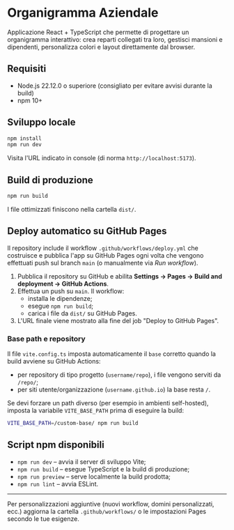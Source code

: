# Organigramma Aziendale

Applicazione React + TypeScript che permette di progettare un organigramma interattivo: crea reparti collegati tra loro, gestisci mansioni e dipendenti, personalizza colori e layout direttamente dal browser.

## Requisiti

- Node.js 22.12.0 o superiore (consigliato per evitare avvisi durante la build)
- npm 10+

## Sviluppo locale

```bash
npm install
npm run dev
```

Visita l'URL indicato in console (di norma `http://localhost:5173`).

## Build di produzione

```bash
npm run build
```

I file ottimizzati finiscono nella cartella `dist/`.

## Deploy automatico su GitHub Pages

Il repository include il workflow `.github/workflows/deploy.yml` che costruisce e pubblica l'app su GitHub Pages ogni volta che vengono effettuati push sul branch `main` (o manualmente via _Run workflow_).

1. Pubblica il repository su GitHub e abilita **Settings → Pages → Build and deployment → GitHub Actions**.
2. Effettua un push su `main`. Il workflow:
   - installa le dipendenze;
   - esegue `npm run build`;
   - carica i file da `dist/` su GitHub Pages.
3. L'URL finale viene mostrato alla fine del job "Deploy to GitHub Pages".

### Base path e repository

Il file `vite.config.ts` imposta automaticamente il `base` corretto quando la build avviene su GitHub Actions:

- per repository di tipo progetto (`username/repo`), i file vengono serviti da `/repo/`;
- per siti utente/organizzazione (`username.github.io`) la base resta `/`.

Se devi forzare un path diverso (per esempio in ambienti self-hosted), imposta la variabile `VITE_BASE_PATH` prima di eseguire la build:

```bash
VITE_BASE_PATH=/custom-base/ npm run build
```

## Script npm disponibili

- `npm run dev` – avvia il server di sviluppo Vite;
- `npm run build` – esegue TypeScript e la build di produzione;
- `npm run preview` – serve localmente la build prodotta;
- `npm run lint` – avvia ESLint.

---

Per personalizzazioni aggiuntive (nuovi workflow, domini personalizzati, ecc.) aggiorna la cartella `.github/workflows/` o le impostazioni Pages secondo le tue esigenze.
